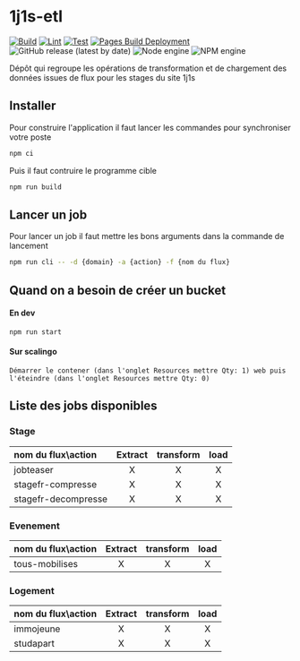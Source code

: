 # 1j1s-etl
[![Build](https://github.com/DNUM-SocialGouv/1j1s-etl/actions/workflows/build.yml/badge.svg)](https://github.com/DNUM-SocialGouv/1j1s-etl/actions/workflows/build.yml)
[![Lint](https://github.com/DNUM-SocialGouv/1j1s-etl/actions/workflows/lint.yml/badge.svg)](https://github.com/DNUM-SocialGouv/1j1s-etl/actions/workflows/lint.yml)
[![Test](https://github.com/DNUM-SocialGouv/1j1s-etl/actions/workflows/test.yml/badge.svg)](https://github.com/DNUM-SocialGouv/1j1s-etl/actions/workflows/test.yml)
[![Pages Build Deployment](https://github.com/DNUM-SocialGouv/1j1s-etl/actions/workflows/pages/pages-build-deployment/badge.svg)](https://github.com/DNUM-SocialGouv/1j1s-etl/actions/workflows/pages/pages-build-deployment)
![GitHub release (latest by date)](https://img.shields.io/github/v/release/DNUM-socialGouv/1j1s-etl?color=orange)
![Node engine](https://img.shields.io/badge/dynamic/json?label=node&query=%24%5B%27engines%27%5D%5B%27node%27%5D&url=https%3A%2F%2Fraw.githubusercontent.com%2FDNUM-SocialGouv%2F1j1s-etl%2Fmain%2Fpackage.json)
![NPM engine](https://img.shields.io/badge/dynamic/json?label=npm&query=%24%5B%27engines%27%5D%5B%27npm%27%5D&url=https%3A%2F%2Fraw.githubusercontent.com%2FDNUM-SocialGouv%2F1j1s-etl%2Fmain%2Fpackage.json)

Dépôt qui regroupe les opérations de transformation et de chargement des données issues de flux pour les stages du site 1j1s

## Installer

Pour construire l'application il faut lancer les commandes pour synchroniser votre poste

```bash
npm ci
```

Puis il faut contruire le programme cible

```bash
npm run build
```

## Lancer un job

Pour lancer un job il faut mettre les bons arguments dans la commande de lancement

```bash
npm run cli -- -d {domain} -a {action} -f {nom du flux}
```

## Quand on a besoin de créer un bucket
#### En dev
```
npm run start
```
#### Sur scalingo
```
Démarrer le contener (dans l'onglet Resources mettre Qty: 1) web puis l'éteindre (dans l'onglet Resources mettre Qty: 0)
```

## Liste des jobs disponibles

### Stage

| nom du flux\action | Extract | transform | load  |
| :----------------- | :----:  | :-------: |:-----:|
| jobteaser          |    X    |     X     |   X   |
| stagefr-compresse  |    X    |     X     |   X   |
| stagefr-decompresse|    X    |     X     |   X   |

### Evenement

| nom du flux\action | Extract | transform | load  |
| :----------------- | :----:  | :-------: |:-----:|
| tous-mobilises     |    X    |     X     |   X   |

### Logement

| nom du flux\action | Extract | transform | load  |
|:-------------------|:-------:|:---------:|:-----:|
| immojeune          |   X     |    X      |   X   |
| studapart          |   X     |    X      |   X   |
